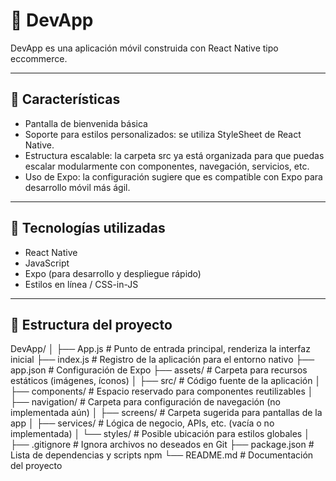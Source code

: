 # 📱 DevApp

DevApp es una aplicación móvil construida con React Native tipo eccommerce.

---

## 🚀 Características

- Pantalla de bienvenida básica
- Soporte para estilos personalizados: se utiliza StyleSheet de React Native.
- Estructura escalable: la carpeta src ya está organizada para que puedas escalar modularmente con componentes, navegación, servicios, etc.
- Uso de Expo: la configuración sugiere que es compatible con Expo para desarrollo móvil más ágil.


---

## 🧰 Tecnologías utilizadas

- React Native
- JavaScript
- Expo (para desarrollo y despliegue rápido)
- Estilos en línea / CSS-in-JS

---

## 📂 Estructura del proyecto

DevApp/
│
├── App.js                  # Punto de entrada principal, renderiza la interfaz inicial
├── index.js                # Registro de la aplicación para el entorno nativo
├── app.json                # Configuración de Expo
├── assets/                 # Carpeta para recursos estáticos (imágenes, íconos)
│
├── src/                    # Código fuente de la aplicación
│   ├── components/         # Espacio reservado para componentes reutilizables
│   ├── navigation/         # Carpeta para configuración de navegación (no implementada aún)
│   ├── screens/            # Carpeta sugerida para pantallas de la app
│   ├── services/           # Lógica de negocio, APIs, etc. (vacía o no implementada)
│   └── styles/             # Posible ubicación para estilos globales
│
├── .gitignore              # Ignora archivos no deseados en Git
├── package.json            # Lista de dependencias y scripts npm
└── README.md               # Documentación del proyecto


